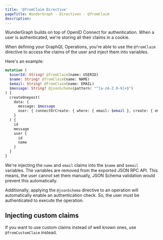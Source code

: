 ```yaml
---
title: '@fromClaim Directive'
pageTitle: WunderGraph - Directives - @fromClaim
description:
---
```


WunderGraph builds on top of OpenID Connect for authentication.
When a user is authenticated,
we're storing all their claims in a cookie.

When defining your GraphQL Operations,
you're able to use the `@fromClaim` directive to access the claims of the user and inject them into variables.

Here's an example:

```graphql
mutation (
  $userId: String! @fromClaim(name: USERID)
  $name: String! @fromClaim(name: NAME)
  $email: String! @fromClaim(name: EMAIL)
  $message: String! @jsonSchema(pattern: "^[a-zA-Z 0-9]+$")
) {
  createOnepost(
    data: {
      message: $message
      user: { connectOrCreate: { where: { email: $email }, create: { email: $email, name: $name, userID: $userID } } }
    }
  ) {
    id
    message
    user {
      id
      name
    }
  }
}
```

We're injecting the `name` and `email` claims into the `$name` and `$email` variables.
The variables are removed from the exported JSON RPC API.
This means, the user cannot set them manually,
JSON Schema validation would prevent this automatically.

Additionally, applying the `@jsonSchema` directive to an operation will automatically enable an authentication check.
So, the user must be authenticated to execute the operation.

## Injecting custom claims

If you want to use custom claims instead of well known ones, use `@fromCustomClaim` instead.
